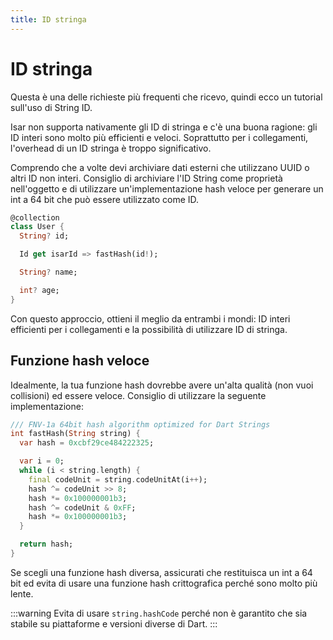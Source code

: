 ```yaml
---
title: ID stringa
---
```


# ID stringa

Questa è una delle richieste più frequenti che ricevo, quindi ecco un tutorial sull'uso di String ID.

Isar non supporta nativamente gli ID di stringa e c'è una buona ragione: gli ID interi sono molto più efficienti e veloci. Soprattutto per i collegamenti, l'overhead di un ID stringa è troppo significativo.

Comprendo che a volte devi archiviare dati esterni che utilizzano UUID o altri ID non interi. Consiglio di archiviare l'ID String come proprietà nell'oggetto e di utilizzare un'implementazione hash veloce per generare un int a 64 bit che può essere utilizzato come ID.

```dart
@collection
class User {
  String? id;

  Id get isarId => fastHash(id!);

  String? name;

  int? age;
}
```

Con questo approccio, ottieni il meglio da entrambi i mondi: ID interi efficienti per i collegamenti e la possibilità di utilizzare ID di stringa.

## Funzione hash veloce

Idealmente, la tua funzione hash dovrebbe avere un'alta qualità (non vuoi collisioni) ed essere veloce. Consiglio di utilizzare la seguente implementazione:

```dart
/// FNV-1a 64bit hash algorithm optimized for Dart Strings
int fastHash(String string) {
  var hash = 0xcbf29ce484222325;

  var i = 0;
  while (i < string.length) {
    final codeUnit = string.codeUnitAt(i++);
    hash ^= codeUnit >> 8;
    hash *= 0x100000001b3;
    hash ^= codeUnit & 0xFF;
    hash *= 0x100000001b3;
  }

  return hash;
}
```

Se scegli una funzione hash diversa, assicurati che restituisca un int a 64 bit ed evita di usare una funzione hash crittografica perché sono molto più lente.

:::warning
Evita di usare `string.hashCode` perché non è garantito che sia stabile su piattaforme e versioni diverse di Dart.
:::